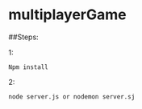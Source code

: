 # multiplayerGame

##Steps:

1:
```
Npm install
```

2:
```
node server.js or nodemon server.sj
```
